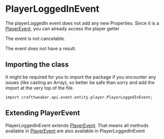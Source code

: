 # PlayerLoggedInEvent

The playerLoggedIn event does not add any new Properties.
 Since it is a [PlayerEvent](/vanilla/api/event/entity/player/PlayerEvent), you can already access the player getter

The event is not cancelable.

The event does not have a result.

## Importing the class

It might be required for you to import the package if you encounter any issues (like casting an Array), so better be safe than sorry and add the import at the very top of the file.
```zenscript
import crafttweaker.api.event.entity.player.PlayerLoggedInEvent;
```


## Extending PlayerEvent

PlayerLoggedInEvent extends [PlayerEvent](/vanilla/api/event/entity/player/PlayerEvent). That means all methods available in [PlayerEvent](/vanilla/api/event/entity/player/PlayerEvent) are also available in PlayerLoggedInEvent

